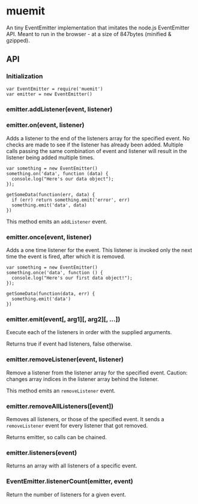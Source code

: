 # muemit

An tiny EventEmitter implementation that imitates the node.js EventEmitter API.
Meant to run in the browser - at a size of 847bytes (minified & gzipped).

## API

### Initialization
```
var EventEmitter = require('muemit')
var emitter = new EventEmitter()
```


### emitter.addListener(event, listener)
### emitter.on(event, listener)
Adds a listener to the end of the listeners array for the specified event. No checks are made to see if the listener has already been added. Multiple calls passing the same combination of event and listener will result in the listener being added multiple times.
```
var something = new EventEmitter()
something.on('data', function (data) {
  console.log("Here's our data object");
});

getSomeData(function(err, data) {
  if (err) return something.emit('error', err)
  something.emit('data', data)
})
```

This method emits an `addListener` event.

### emitter.once(event, listener)
Adds a one time listener for the event. This listener is invoked only the next time the event is fired, after which it is removed.

```
var something = new EventEmitter()
something.once('data', function () {
  console.log("Here's our first data object!");
});

getSomeData(function(data, err) {
  something.emit('data')
})
```


### emitter.emit(event[, arg1][, arg2][, ...])
Execute each of the listeners in order with the supplied arguments.

Returns true if event had listeners, false otherwise.


### emitter.removeListener(event, listener)
Remove a listener from the listener array for the specified event. Caution: changes array indices in the listener array behind the listener.

This method emits an `removeListener` event.


### emitter.removeAllListeners([event])
Removes all listeners, or those of the specified event.
It sends a `removeListener` event for every listener that got removed.

Returns emitter, so calls can be chained.


### emitter.listeners(event)
Returns an array with all listeners of a specific event.


### EventEmitter.listenerCount(emitter, event)
Return the number of listeners for a given event.

